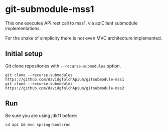# git-submodule-mss1

This one executes API rest call to mss1, via apiClient submodule implementations.

For the shake of simplicity there is not even MVC architecture implemented.

## Initial setup

Git clone repositories with `--recurse-submodules` option.

    git clone --recurse-submodules https://github.com/davidgfolchApium/gitsubmodule-mss1
    git clone --recurse-submodules https://github.com/davidgfolchApium/gitsubmodule-mss2

## Run
Be sure you are using jdk11 before:

    cd api && mvn spring-boot:run